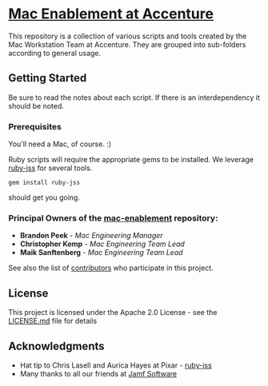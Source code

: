 # [Mac Enablement at Accenture](https://github.com/accenture/mac-enablement)

This repository is a collection of various scripts and tools created by the Mac Workstation Team at Accenture. They are grouped into sub-folders according to general usage.

## Getting Started

Be sure to read the notes about each script. If there is an interdependency it should be noted.

### Prerequisites

You'll need a Mac, of course. :) 

Ruby scripts will require the appropriate gems to be installed. 
We leverage [ruby-jss](https://github.com/PixarAnimationStudios/ruby-jss) for several tools.
```
gem install ruby-jss
```
should get you going.

### Principal Owners of the [mac-enablement](https://github.com/accenture/mac-enablement) repository:

* **Brandon Peek**      - *Mac Engineering Manager*
* **Christopher Kemp**  - *Mac Engineering Team Lead*
* **Maik Sanftenberg**  - *Mac Engineering Team Lead*

See also the list of [contributors](https://github.com/mac-enablement/contributors) who participate in this project.

## License

This project is licensed under the Apache 2.0 License - see the [LICENSE.md](LICENSE.md) file for details

## Acknowledgments

* Hat tip to Chris Lasell and Aurica Hayes at Pixar - [ruby-jss](https://rubygems.org/gems/ruby-jss)
* Many thanks to all our friends at [Jamf Software](https://jamf.com)




